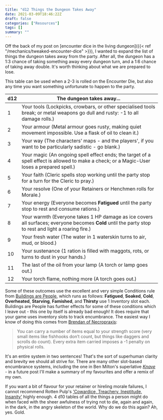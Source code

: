 ```yaml
---
title: "d12 Things the Dungeon Takes Away"
date: 2021-03-09T18:46:22Z
draft: false
categories: ["Resources"]
tags: []
summary: ""
---
```


Off the back of my post on [encounter dice in the living dungeon]({{< ref "/mechanics/tweaked-encounter-dice" >}}), I wanted to expand the list of things the dungeon takes away from the party. After all, the dungeon has a 1:3 chance of taking something away every dungeon turn, and a 1:6 chance of taking away double. It's worth thinking about what we are prepared to lose.

This table can be used when a 2-3 is rolled on the Encounter Die, but also any time you want something unfortunate to happen to the party.

<div class="roll-table">

d12| The dungeon takes away...                
-- | -------
1  | Your tools (Lockpicks, crowbars, or other specialised tools break; or metal weapons go dull and rusty: -1 to all damage rolls.)
2  | Your armour (Metal armour goes rusty, making quiet movement impossible. Use a flask of oil to clean it.)
3  | Your way (The characters' maps - and the players', if you want to be particularly sadistic - go blank.)
4  | Your magic (An ongoing spell effect ends; the target of a spell effect is allowed to make a check; or a Magic-User loses a prepared spell.)
5  | Your faith (Cleric spells stop working until the party stop for a turn for the Cleric to pray.)
6  | Your resolve (One of your Retainers or Henchmen rolls for Morale.)
7  | Your energy (Everyone becomes **Fatigued** until the party stop to rest and consume rations.)
8  | Your warmth (Everyone takes 1 HP damage as ice covers all surfaces; everyone becomes **Cold** until the party stop to rest and light a roaring fire.)
9  | Your fresh water (The water in 1 waterskin turns to air, mud, or blood.)
10 | Your sustenance (1 ration is filled with maggots, rots, or turns to dust in your hands.)
11 | The last of the oil from your lamp (A torch or lamp goes out.)
12 | Your torch flame, nothing more (A torch goes out.)

</div>

Some of these outcomes use the excellent and very simple Conditions rule from [Buildings are People](https://buildingsarepeople.blogspot.com/2018/12/conditions.html), which runs as follows: **Fatigued**, **Soaked**, **Cold**, **Overheated**, **Starving**, **Famished**, and **Thirsty** use 1 Inventory slot each. Buildings are People has further effects for some of these conditions which I leave out - this one by itself is already bad enough! It does require that your game uses inventory slots to track encumbrance. The easiest way I know of doing this comes from [Brendan of Necropraxis](https://www.necropraxis.com/2012/11/06/another-encumbrance-system/):

> You can carry a number of items equal to your strength score (very small items like fishhooks don’t count, but things like daggers and scrolls do count). Every extra item carried imposes a -1 penalty on physical rolls.

It's an entire system in two sentences! That's the sort of superhuman clarity and brevity we should all strive for. There are many other slot-based encumbrance systems, including the one in Ben Milton's superlative [_Knave_](https://www.drivethrurpg.com/product/250888/Knave) - in a future post I'll make a summary of my favourites and offer a remix of my own.

If you want a bit of flavour for your retainer or hireling morale failures, I cannot recommend Rotten Pulp's ['Cowardice, Treachery, Ineptitude, Insanity'](https://rottenpulp.blogspot.com/2013/03/cowardice-treachery-ineptitude-insanity.html) highly enough. 4 d10 tables of all the things a person might do when faced with the sheer awfulness of trying not to die, again and again, in the dark, in the angry skeleton of the world. Why do we do this again? Ah, yes. Gold.